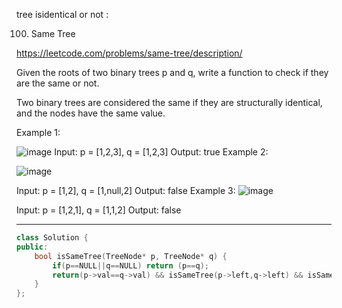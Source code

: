 tree isidentical or not :

100. Same Tree

https://leetcode.com/problems/same-tree/description/

Given the roots of two binary trees p and q, write a function to check if they are the same or not.

Two binary trees are considered the same if they are structurally identical, and the nodes have the same value.

 

Example 1:

![image](https://github.com/user-attachments/assets/d700a1d2-beea-48c9-9a7f-95990b57a059)
Input: p = [1,2,3], q = [1,2,3]
Output: true
Example 2:

![image](https://github.com/user-attachments/assets/557a044a-9581-44a6-bd89-254187211b38)


Input: p = [1,2], q = [1,null,2]
Output: false
Example 3:
![image](https://github.com/user-attachments/assets/d80ed877-6130-45f3-9a29-4585834f6ad4)


Input: p = [1,2,1], q = [1,1,2]
Output: false

---

```cpp
class Solution {
public:
    bool isSameTree(TreeNode* p, TreeNode* q) {
        if(p==NULL||q==NULL) return (p==q);
        return(p->val==q->val) && isSameTree(p->left,q->left) && isSameTree(p->right,q->right);
    }
};

```
